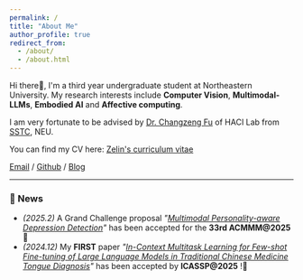 ```yaml
---
permalink: /
title: "About Me"
author_profile: true
redirect_from: 
  - /about/
  - /about.html
---
```


Hi there👋, I'm a third year undergraduate student at Northeastern University. My research interests include **Computer Vision**, **Multimodal-LLMs**, **Embodied AI** and **Affective computing**.

I am very fortunate to be advised by [Dr. Changzeng Fu](https://sstc.neuq.edu.cn/info/1131/2662.htm) of HACI Lab from  [SSTC](https://sstc.neuq.edu.cn/index.htm), NEU.

You can find my CV here: [Zelin's curriculum vitae](https://zin-fu.github.io/Zelin-Fu.github.io//cv/)

[Email](mailto:202219117@stu.neu.edu.cn) / [Github](https://github.com/zin-Fu) / [Blog](https://blog.csdn.net/ove_z?spm=1000.2115.3001.5343)

---

### 🌟 News

- _(2025.2)_ A Grand Challenge proposal *"[Multimodal Personality-aware Depression Detection](https://hacilab.github.io/MPDDChallenge.github.io/#HOME)"* has been accepted for the **33rd ACMMM@2025**🎉 
- _(2024.12)_ My **FIRST** paper *"[In-Context Multitask Learning for Few-shot Fine-tuning of Large Language Models in Traditional Chinese Medicine Tongue Diagnosis](https://ieeexplore.ieee.org/document/10887764)"* has been accepted by **ICASSP@2025** !🎉

